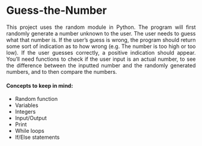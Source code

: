 # Guess-the-Number


<p><div align="justify">This project uses the random module in Python. The program will first randomly generate a number unknown to the user. The user needs to guess what that number is. If the user’s guess is wrong, the program should return some sort of indication as to how wrong (e.g. The number is too high or too low). If the user guesses correctly, a positive indication should appear. You’ll need functions to check if the user input is an actual number, to see the difference between the inputted number and the randomly generated numbers, and to then compare the numbers.</div></p>


#### Concepts to keep in mind:

* Random function
* Variables
* Integers
* Input/Output
* Print
* While loops
* If/Else statements

